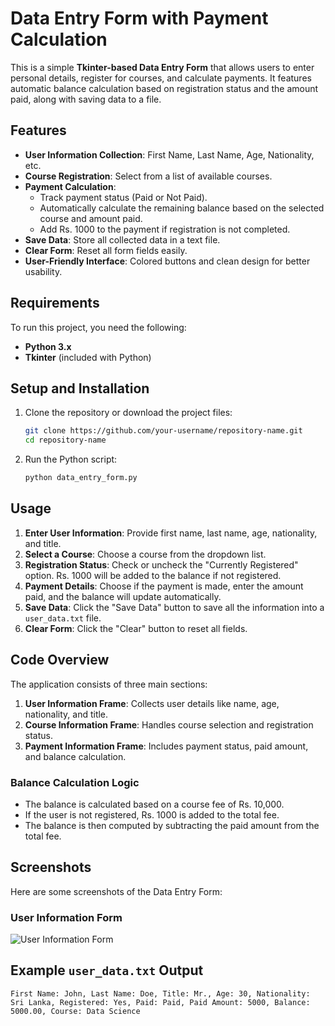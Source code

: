 # Data Entry Form with Payment Calculation

This is a simple **Tkinter-based Data Entry Form** that allows users to enter personal details, register for courses, and calculate payments. It features automatic balance calculation based on registration status and the amount paid, along with saving data to a file.

## Features

- **User Information Collection**: First Name, Last Name, Age, Nationality, etc.
- **Course Registration**: Select from a list of available courses.
- **Payment Calculation**:
  - Track payment status (Paid or Not Paid).
  - Automatically calculate the remaining balance based on the selected course and amount paid.
  - Add Rs. 1000 to the payment if registration is not completed.
- **Save Data**: Store all collected data in a text file.
- **Clear Form**: Reset all form fields easily.
- **User-Friendly Interface**: Colored buttons and clean design for better usability.

## Requirements

To run this project, you need the following:

- **Python 3.x**
- **Tkinter** (included with Python)

## Setup and Installation

1. Clone the repository or download the project files:
    ```bash
    git clone https://github.com/your-username/repository-name.git
    cd repository-name
    ```

2. Run the Python script:
    ```bash
    python data_entry_form.py
    ```

## Usage

1. **Enter User Information**: Provide first name, last name, age, nationality, and title.
2. **Select a Course**: Choose a course from the dropdown list.
3. **Registration Status**: Check or uncheck the "Currently Registered" option. Rs. 1000 will be added to the balance if not registered.
4. **Payment Details**: Choose if the payment is made, enter the amount paid, and the balance will update automatically.
5. **Save Data**: Click the "Save Data" button to save all the information into a `user_data.txt` file.
6. **Clear Form**: Click the "Clear" button to reset all fields.

## Code Overview

The application consists of three main sections:

1. **User Information Frame**: Collects user details like name, age, nationality, and title.
2. **Course Information Frame**: Handles course selection and registration status.
3. **Payment Information Frame**: Includes payment status, paid amount, and balance calculation.

### Balance Calculation Logic
- The balance is calculated based on a course fee of Rs. 10,000.
- If the user is not registered, Rs. 1000 is added to the total fee.
- The balance is then computed by subtracting the paid amount from the total fee.

## Screenshots

Here are some screenshots of the Data Entry Form:

### User Information Form
![User Information Form](screenshots/Screenshot%202024-10-12%20235351.png)

## Example `user_data.txt` Output

```plaintext
First Name: John, Last Name: Doe, Title: Mr., Age: 30, Nationality: Sri Lanka, Registered: Yes, Paid: Paid, Paid Amount: 5000, Balance: 5000.00, Course: Data Science
